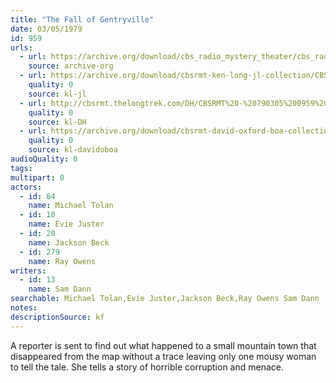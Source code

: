 ```yaml
---
title: "The Fall of Gentryville"
date: 03/05/1979
id: 959
urls: 
  - url: https://archive.org/download/cbs_radio_mystery_theater/cbs_radio_mystery_theater-0951-1000.zip/cbs_radio_mystery_theater-0951-1000%2Fcbsrmt_0959_the_fall_of_gentryville.mp3
    source: archive-org
  - url: https://archive.org/download/cbsrmt-ken-long-jl-collection/CBSRMT - 790305 0959 The Fall Of Gentryville_jl.mp3
    quality: 0
    source: kl-jl
  - url: http://cbsrmt.thelongtrek.com/DH/CBSRMT%20-%20790305%200959%20The%20Fall%20of%20Gentryville_dh.mp3
    quality: 0
    source: kl-DH
  - url: https://archive.org/download/cbsrmt-david-oxford-boa-collection/CBSRMT-790305-0959-The-Fall-of-Gentryville-(128-44)_jl-Himan-Brown-intro-{BoA}.mp3
    quality: 0
    source: kl-davidoboa
audioQuality: 0
tags: 
multipart: 0
actors:  
  - id: 84
    name: Michael Tolan  
  - id: 10
    name: Evie Juster  
  - id: 20
    name: Jackson Beck  
  - id: 279
    name: Ray Owens
writers:  
  - id: 13
    name: Sam Dann
searchable: Michael Tolan,Evie Juster,Jackson Beck,Ray Owens Sam Dann
notes: 
descriptionSource: kf
---
```

A reporter is sent to find out what happened to a small mountain town that disappeared from the map without a trace leaving only one mousy woman to tell the tale. She tells a story of horrible corruption and menace.